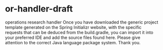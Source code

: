 # or-handler-draft
operations research handler
Once you have downloaded the generic project template generated on the Spring Initializr website, with the specific requests that can be deduced from the build.gradle, you can import it into your preferred IDE and add the source files found here.
Please give attention to the correct Java language package system.
Thank you.
